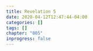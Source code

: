 ```yaml
---
title: Revelation 5
date: 2020-04-12T12:47:44-04:00
categories: []
tags: []
chapter: "005"
inprogress: false
---
```


